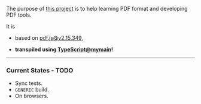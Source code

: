 The purpose of [this project](https://nmtigor.github.io/pdf.ts/) is to help learning PDF format and developing PDF tools.

It is

* based on [pdf.js@v2.15.349](https://github.com/mozilla/pdf.js/tree/v2.15.349),

* **transpiled using [TypeScript@mymain](https://github.com/nmtigor/TypeScript/tree/mymain/PRs)!**

---

### Current States - TODO

* Sync tests.
* `GENERIC` build.
* On browsers.
